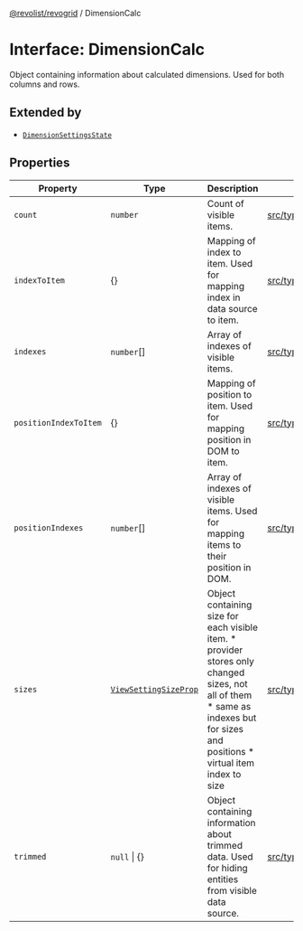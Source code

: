 [@revolist/revogrid](README.md) / DimensionCalc

# Interface: DimensionCalc

Object containing information about calculated dimensions.
Used for both columns and rows.

## Extended by

- [`DimensionSettingsState`](Interface.DimensionSettingsState.md)

## Properties

| Property | Type | Description | Defined in |
| ------ | ------ | ------ | ------ |
| `count` | `number` | Count of visible items. | [src/types/interfaces.ts:579](https://github.com/revolist/revogrid/blob/2ea7abe619348281bd56e0a8ea657ffef9c19154/src/types/interfaces.ts#L579) |
| `indexToItem` | \{\} | Mapping of index to item. Used for mapping index in data source to item. | [src/types/interfaces.ts:602](https://github.com/revolist/revogrid/blob/2ea7abe619348281bd56e0a8ea657ffef9c19154/src/types/interfaces.ts#L602) |
| `indexes` | `number`[] | Array of indexes of visible items. | [src/types/interfaces.ts:574](https://github.com/revolist/revogrid/blob/2ea7abe619348281bd56e0a8ea657ffef9c19154/src/types/interfaces.ts#L574) |
| `positionIndexToItem` | \{\} | Mapping of position to item. Used for mapping position in DOM to item. | [src/types/interfaces.ts:591](https://github.com/revolist/revogrid/blob/2ea7abe619348281bd56e0a8ea657ffef9c19154/src/types/interfaces.ts#L591) |
| `positionIndexes` | `number`[] | Array of indexes of visible items. Used for mapping items to their position in DOM. | [src/types/interfaces.ts:585](https://github.com/revolist/revogrid/blob/2ea7abe619348281bd56e0a8ea657ffef9c19154/src/types/interfaces.ts#L585) |
| `sizes` | [`ViewSettingSizeProp`](TypeAlias.ViewSettingSizeProp.md) | Object containing size for each visible item. * provider stores only changed sizes, not all of them * same as indexes but for sizes and positions * virtual item index to size | [src/types/interfaces.ts:621](https://github.com/revolist/revogrid/blob/2ea7abe619348281bd56e0a8ea657ffef9c19154/src/types/interfaces.ts#L621) |
| `trimmed` | `null` \| \{\} | Object containing information about trimmed data. Used for hiding entities from visible data source. | [src/types/interfaces.ts:613](https://github.com/revolist/revogrid/blob/2ea7abe619348281bd56e0a8ea657ffef9c19154/src/types/interfaces.ts#L613) |
